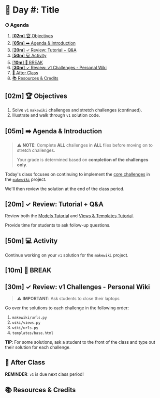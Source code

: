 # 📜 Day #: Title

### ⏱ Agenda

1. [[**02m**] 🏆 Objectives](#02m-%f0%9f%8f%86-objectives)
2. [[**05m**] ➡️ Agenda & Introduction](#05m-%e2%9e%a1%ef%b8%8f-agenda--introduction)
3. [[**20m**] ✓ Review: Tutorial + Q&A](#20m-%e2%9c%93-review-tutorial--qa)
4. [[**50m**] 💻 Activity](#50m-%f0%9f%92%bb-activity)
5. [[**10m**] 🌴 BREAK](#10m-%f0%9f%8c%b4-break)
6. [[**30m**] ✓ Review: v1 Challenges - Personal Wiki](#30m-%e2%9c%93-review-v1-challenges---personal-wiki)
7. [🌃 After Class](#%f0%9f%8c%83-after-class)
8. [📚 Resources & Credits](#%f0%9f%93%9a-resources--credits)

## [**02m**] 🏆 Objectives

1. Solve `v1` `makewiki` challenges and stretch challenges (continued).
2. Illustrate and walk through `v1` solution code.

## [**05m**] ➡️ Agenda & Introduction

> ⚠️ **NOTE**: Complete **ALL** challenges in **ALL** files before moving on to stretch challenges.
>
> Your grade is determined based on **completion of the challenges only**.

Today's class focuses on continuing to implement the [core challenges](https://github.com/make-school-labs/makewiki-starter#step-4-solve-the-challenges) in the [`makewiki`](https://github.com/make-school-labs/makewiki-starter) project.

We'll then review the solution at the end of the class period.

## [**20m**] ✓ Review: Tutorial + Q&A

Review both the [Models Tutorial](https://docs.djangoproject.com/en/2.2/intro/tutorial02) and [Views & Templates Tutorial](https://docs.djangoproject.com/en/2.2/intro/tutorial03/).

Provide time for students to ask follow-up questions.

## [**50m**] 💻 Activity

Continue working on your `v1` solution for the `makewiki` project.

## [**10m**] 🌴 BREAK

## [**30m**] ✓ Review: v1 Challenges - Personal Wiki

> ⚠️ **IMPORTANT**: Ask students to close their laptops

Go over the solutions to each challenge in the following order:

1. `makewiki/urls.py`
2. `wiki/views.py`
3. `wiki/urls.py`
4. `templates/base.html`

**TIP**: For some solutions, ask a student to the front of the class and type out their solution for each challenge.

## 🌃 After Class

**REMINDER**: `v1` is due next class period!

## 📚 Resources & Credits
